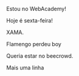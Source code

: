 Estou no WebAcademy!

Hoje é sexta-feira!

XAMA.


Flamengo perdeu boy

Queria estar no beecrowd.

Mais uma linha

